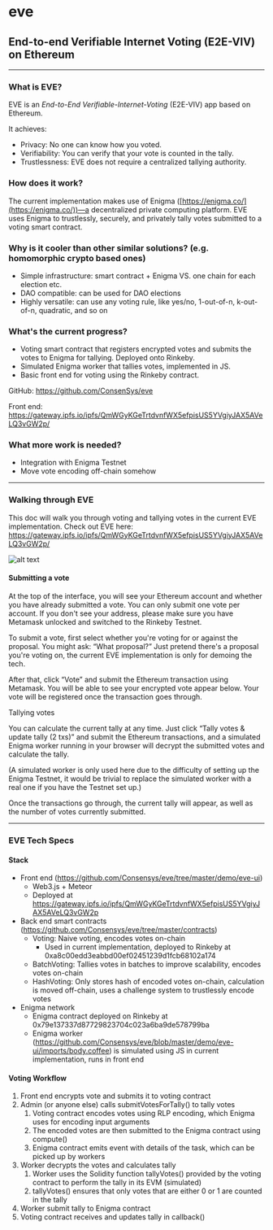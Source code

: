# eve
## End-to-end Verifiable Internet Voting (E2E-VIV) on Ethereum

---

### What is EVE?

EVE is an *End-to-End Verifiable-Internet-Voting* (E2E-VIV) app based on Ethereum.

It achieves:

* Privacy: No one can know how you voted.
* Verifiability: You can verify that your vote is counted in the tally.
* Trustlessness: EVE does not require a centralized tallying authority.

### How does it work?

The current implementation makes use of Enigma ([https://enigma.co/](https://enigma.co/))—a decentralized private computing platform. EVE uses Enigma to trustlessly, securely, and privately tally votes submitted to a voting smart contract.

### Why is it cooler than other similar solutions? (e.g. homomorphic crypto based ones)

* Simple infrastructure: smart contract + Enigma VS. one chain for each election etc.
* DAO compatible: can be used for DAO elections
* Highly versatile: can use any voting rule, like yes/no, 1-out-of-n, k-out-of-n, quadratic, and so on

### What's the current progress?

* Voting smart contract that registers encrypted votes and submits the votes to Enigma for tallying. Deployed onto Rinkeby.
* Simulated Enigma worker that tallies votes, implemented in JS.
* Basic front end for voting using the Rinkeby contract.

GitHub: https://github.com/ConsenSys/eve

Front end: https://gateway.ipfs.io/ipfs/QmWGyKGeTrtdvnfWX5efpisUS5YVgiyJAX5AVeLQ3vGW2p/

### What more work is needed?

* Integration with Enigma Testnet
* Move vote encoding off-chain somehow

---

### Walking through EVE

This doc will walk you through voting and tallying votes in the current EVE implementation.
Check out EVE here: https://gateway.ipfs.io/ipfs/QmWGyKGeTrtdvnfWX5efpisUS5YVgiyJAX5AVeLQ3vGW2p/

![alt text](https://github.com/ConsenSys/eve/blob/master/EVEDemoImage.png)

#### Submitting a vote

At the top of the interface, you will see your Ethereum account and whether you have already submitted a vote. You can only submit one vote per account. If you don't see your address, please make sure you have Metamask unlocked and switched to the Rinkeby Testnet.

To submit a vote, first select whether you're voting for or against the proposal. You might ask: “What proposal?” Just pretend there's a proposal you're voting on, the current EVE implementation is only for demoing the tech.

After that, click “Vote” and submit the Ethereum transaction using Metamask. You will be able to see your encrypted vote appear below. Your vote will be registered once the transaction goes through.

Tallying votes

You can calculate the current tally at any time. Just click “Tally votes & update tally (2 txs)” and submit the Ethereum transactions, and a simulated Enigma worker running in your browser will decrypt the submitted votes and calculate the tally.

(A simulated worker is only used here due to the difficulty of setting up the Enigma Testnet, it would be trivial to replace the simulated worker with a real one if you have the Testnet set up.)

Once the transactions go through, the current tally will appear, as well as the number of votes currently submitted.

---

### EVE Tech Specs

#### Stack

* Front end (https://github.com/Consensys/eve/tree/master/demo/eve-ui)
    * Web3.js + Meteor
    * Deployed at https://gateway.ipfs.io/ipfs/QmWGyKGeTrtdvnfWX5efpisUS5YVgiyJAX5AVeLQ3vGW2p
* Back end smart contracts (https://github.com/Consensys/eve/tree/master/contracts)
    * Voting: Naive voting, encodes votes on-chain
        * Used in current implementation, deployed to Rinkeby at 0xa8c00edd3eabbd00ef02451239d1fcb68102a174
    * BatchVoting: Tallies votes in batches to improve scalability, encodes votes on-chain
    * HashVoting: Only stores hash of encoded votes on-chain, calculation is moved off-chain, uses a challenge system to trustlessly encode votes
* Enigma network
    * Enigma contract deployed on Rinkeby at 0x79e137337d87729823704c023a6ba9de578799ba
    * Enigma worker (https://github.com/Consensys/eve/blob/master/demo/eve-ui/imports/body.coffee) is simulated using JS in current implementation, runs in front end

#### Voting Workflow

1. Front end encrypts vote and submits it to voting contract
2. Admin (or anyone else) calls submitVotesForTally() to tally votes
    1. Voting contract encodes votes using RLP encoding, which Enigma uses for encoding input arguments
    2. The encoded votes are then submitted to the Enigma contract using compute()
    3. Enigma contract emits event with details of the task, which can be picked up by workers
3. Worker decrypts the votes and calculates tally
    1. Worker uses the Solidity function tallyVotes() provided by the voting contract to perform the tally in its EVM (simulated)
    2. tallyVotes() ensures that only votes that are either 0 or 1 are counted in the tally
4. Worker submit tally to Enigma contract
5. Voting contract receives and updates tally in callback()
